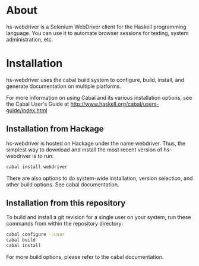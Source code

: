 # About
hs-webdriver is a Selenium WebDriver client for the Haskell programming language. You can use it to automate browser sessions for testing, system administration, etc.

# Installation
hs-webdriver uses the cabal build system to configure, build, install, and generate documentation on multiple platforms.

For more information on using Cabal and its various installation options, see the Cabal User's Guide at http://www.haskell.org/cabal/users-guide/index.html

## Installation from Hackage
hs-webdriver is hosted on Hackage under the name webdriver. Thus, the simplest way to download and install the most recent version of hs-webdriver is to run:

```sh
cabal install webdriver
```
There are also options to do system-wide installation, version selection, and other build options. See cabal documentation.

## Installation from this repository

To build and install a git revision for a single user on your system, run these commands from within the repository directory:

```sh
cabal configure --user
cabal build
cabal install
```
For more build options, please refer to the cabal documentation.
